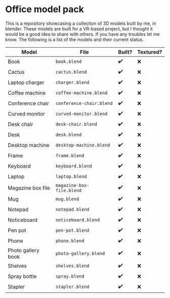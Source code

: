 # Office model pack
This is a repository showcasing a collection of 3D models built by me, in blender. These models are built for a VR-based project, but I thought it would be a good idea to share with others. If you have any troubles let me know. The following is a list of the models and their current status.


| Model | File | Built? | Textured? |
|-------|------|--------|-----------|
| Book | `book.blend` | 	:heavy_check_mark: | :x: |
| Cactus | `cactus.blend` | 	:heavy_check_mark: | :x: |
| Laptop charger | `charger.blend` | 	:heavy_check_mark: | :x: |
| Coffee machine | `coffee-machine.blend` | 	:heavy_check_mark: | :x: |
| Conference chair | `conference-chair.blend` | 	:heavy_check_mark: | :x: |
| Curved monitor | `curved-monitor.blend` | 	:heavy_check_mark: | :x: |
| Desk chair | `desk-chair.blend` | 	:heavy_check_mark: | :x: |
| Desk | `desk.blend` | 	:heavy_check_mark: | :x: |
| Desktop machine | `desktop-machine.blend` | 	:heavy_check_mark: | :x: |
| Frame | `frame.blend` | 	:heavy_check_mark: | :x: |
| Keyboard | `keyboard.blend` | 	:heavy_check_mark: | :x: |
| Laptop | `laptop.blend` | 	:heavy_check_mark: | :x: |
| Magazine box file | `magazine-box-file.blend` | 	:heavy_check_mark: | :x: |
| Mug | `mug.blend` | 	:heavy_check_mark: | :x: |
| Notepad | `notepad.blend` | 	:heavy_check_mark: | :x: |
| Noticeboard | `noticeboard.blend` | 	:heavy_check_mark: | :x: |
| Pen pot | `pen-pot.blend` | 	:heavy_check_mark: | :x: |
| Phone | `phone.blend` | 	:heavy_check_mark: | :x: |
| Photo gallery book | `photo-gallery.blend` | 	:heavy_check_mark: | :x: |
| Shelves | `shelves.blend` | 	:heavy_check_mark: | :x: |
| Spray bottle | `spray.blend` | 	:heavy_check_mark: | :x: |
| Stapler | `stapler.blend` | 	:heavy_check_mark: | :x: |
